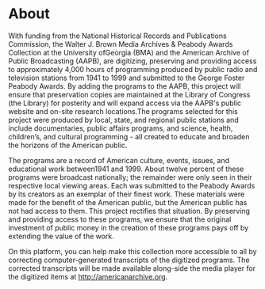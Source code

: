 # About

With funding from the National Historical Records and Publications Commission, the Walter J. Brown Media Archives & Peabody Awards Collection at the University ofGeorgia (BMA) and the American Archive of Public Broadcasting (AAPB), are digitizing, preserving and providing access to approximately 4,000 hours of programming produced by public radio and television stations from 1941 to 1999 and submitted to the George Foster Peabody Awards. By adding the programs to the AAPB, this project will ensure that preservation copies are maintained at the Library of Congress (the Library) for posterity and will expand access via the AAPB's public website and on-site research locations.The programs selected for this project were produced by local, state, and regional public stations and include documentaries, public affairs programs, and science, health, children’s, and cultural programming - all created to educate and broaden the horizons of the American public.

The programs are a record of American culture, events, issues, and educational work between1941 and 1999. About twelve percent of these programs were broadcast nationally; the remainder were only seen in their respective local viewing areas. Each was submitted to the Peabody Awards by its creators as an exemplar of their finest work. These materials were made for the benefit of the American public, but the American public has not had access to them. This project rectifies that situation. By preserving and providing access to these programs, we ensure that the original investment of public money in the creation of these programs pays off by extending the value of the work.

On this platform, you can help make this collection more accessible to all by correcting computer-generated transcripts of the digitized programs. The corrected transcripts will be made available along-side the media player for the digitized items at <a href="http://americanarchive.org">http://americanarchive.org</a>.
